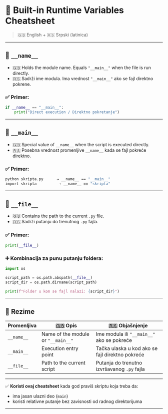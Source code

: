 # 🧠 Built-in Runtime Variables Cheatsheet

> 🇬🇧 English + 🇷🇸 Srpski (latinica)

---

## 🔹 `__name__`

- 🇬🇧 Holds the module name. Equals `"__main__"` when the file is run directly.
- 🇷🇸 Sadrži ime modula. Ima vrednost `"__main__"` ako se fajl direktno pokrene.

### ✅ Primer:

```python
if __name__ == "__main__":
    print("Direct execution / Direktno pokretanje")
```

---

## 🔹 `__main__`

- 🇬🇧 Special value of `__name__` when the script is executed directly.
- 🇷🇸 Posebna vrednost promenljive `__name__` kada se fajl pokreće direktno.

### ✅ Primer:

```bash
python skripta.py      → __name__ == "__main__"
import skripta          → __name__ == "skripta"
```

---

## 🔹 `__file__`

- 🇬🇧 Contains the path to the current `.py` file.
- 🇷🇸 Sadrži putanju do trenutnog `.py` fajla.

### ✅ Primer:

```python
print(__file__)
```

### ➕ Kombinacija za punu putanju foldera:

```python
import os

script_path = os.path.abspath(__file__)
script_dir = os.path.dirname(script_path)

print(f"Folder u kom se fajl nalazi: {script_dir}")
```

---

## 🔁 Rezime

| Promenljiva | 🇬🇧 Opis                            | 🇷🇸 Objašnjenje                                  |
| ----------- | ---------------------------------- | ----------------------------------------------- |
| `__name__`  | Name of the module or `"__main__"` | Ime modula ili `"__main__"` ako se pokreće      |
| `__main__`  | Execution entry point              | Tačka ulaska u kod ako se fajl direktno pokreće |
| `__file__`  | Path to the current script         | Putanja do trenutno izvršavanog `.py` fajla     |

---

✅ **Koristi ovaj cheatsheet** kada god praviš skriptu koja treba da:

- ima jasan ulazni deo (`main`)
- koristi relativne putanje bez zavisnosti od radnog direktorijuma

---
